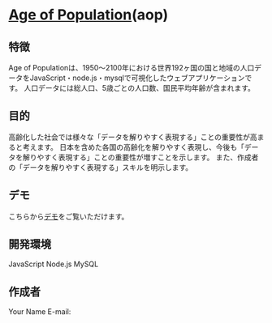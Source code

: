 # [Age of Population](http://tk2-233-26141.vs.sakura.ne.jp/aop/index.html?location=japan&year=2024&rank=medium)(aop)

## 特徴
Age of Populationは、1950～2100年における世界192ヶ国の国と地域の人口データをJavaScript・node.js・mysqlで可視化したウェブアプリケーションです。
人口データには総人口、5歳ごとの人口数、国民平均年齢が含まれます。

## 目的
高齢化した社会では様々な「データを解りやすく表現する」ことの重要性が高まると考えます。
日本を含めた各国の高齢化を解りやすく表現し、今後も「データを解りやすく表現する」ことの重要性が増すことを示します。
また、作成者の「データを解りやすく表現する」スキルを明示します。

## デモ
こちらから[デモ](http://tk2-233-26141.vs.sakura.ne.jp/aop/index.html?location=japan&year=2024&rank=medium)をご覧いただけます。

## 開発環境
JavaScript
Node.js
MySQL

## 作成者
Your Name
E-mail:

